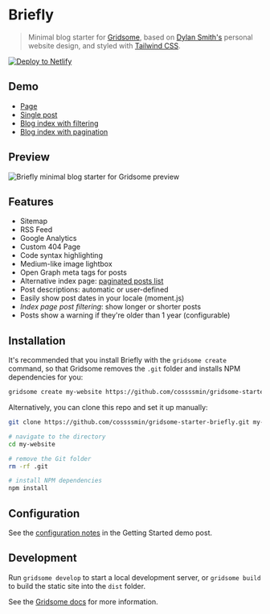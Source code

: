# Briefly

> Minimal blog starter for [Gridsome](https://gridsome.org), based on [Dylan Smith's](https://dylanatsmith.com/) personal website design, and styled with [Tailwind CSS](https://tailwindcss.com).

[![Deploy to Netlify](https://www.netlify.com/img/deploy/button.svg)](https://app.netlify.com/start/deploy?repository=https://github.com/cossssmin/gridsome-starter-briefly)

## Demo

- [Page](https://gridsome-starter-briefly.netlify.com/about/)
- [Single post](https://gridsome-starter-briefly.netlify.com/getting-started-with-gridsome-and-briefly/)
- [Blog index with filtering](https://gridsome-starter-briefly.netlify.com/)
- [Blog index with pagination](https://gridsome-starter-briefly.netlify.com/paginated/)

## Preview

![Briefly minimal blog starter for Gridsome preview](https://res.cloudinary.com/cossssmin/image/upload/v1559057477/os/gridsome/briefly/briefly-card.png)

## Features

- Sitemap
- RSS Feed
- Google Analytics
- Custom 404 Page
- Code syntax highlighting
- Medium-like image lightbox
- Open Graph meta tags for posts
- Alternative index page: [paginated posts list](/paginated/)
- Post descriptions: automatic or user-defined
- Easily show post dates in your locale (moment.js)
- _Index page post filtering_: show longer or shorter posts
- Posts show a warning if they're older than 1 year (configurable)

## Installation

It's recommended that you install Briefly with the `gridsome create` command, so that Gridsome removes the `.git` folder and installs NPM dependencies for you: 

```sh 
gridsome create my-website https://github.com/cossssmin/gridsome-starter-briefly.git
```

Alternatively, you can clone this repo and set it up manually:

```sh 
git clone https://github.com/cossssmin/gridsome-starter-briefly.git my-website

# navigate to the directory
cd my-website

# remove the Git folder
rm -rf .git

# install NPM dependencies
npm install
```

## Configuration

See the [configuration notes](https://gridsome-starter-briefly.netlify.com/getting-started-with-gridsome-and-briefly/#configuration) in the Getting Started demo post.

## Development

Run `gridsome develop` to start a local development server, or `gridsome build` to build the static site into the `dist` folder.

See the [Gridsome docs](https://gridsome.org/docs) for more information.
